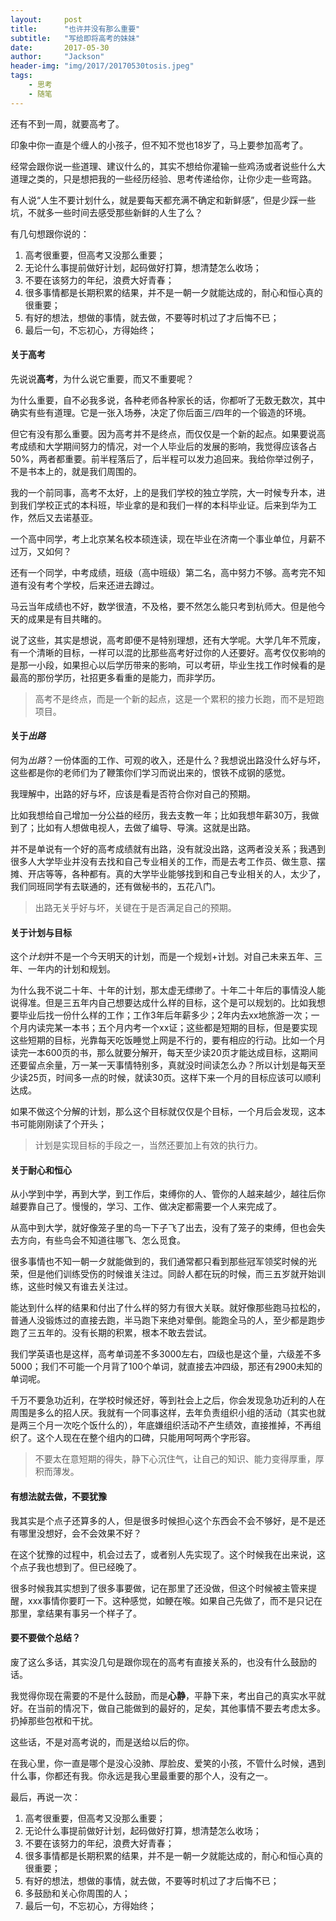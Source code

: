 ```yaml
---
layout:     post
title:      "也许并没有那么重要"
subtitle:   "写给即将高考的妹妹"
date:       2017-05-30
author:     "Jackson"
header-img: "img/2017/20170530tosis.jpeg"
tags:
    - 思考
    - 随笔
---
```


还有不到一周，就要高考了。

印象中你一直是个缠人的小孩子，但不知不觉也18岁了，马上要参加高考了。

经常会跟你说一些道理、建议什么的，其实不想给你灌输一些鸡汤或者说些什么大道理之类的，只是想把我的一些经历经验、思考传递给你，让你少走一些弯路。

有人说“人生不要计划什么，就是要每天都充满不确定和新鲜感”，但是少踩一些坑，不就多一些时间去感受那些新鲜的人生了么？

有几句想跟你说的：

1. 高考很重要，但高考又没那么重要；
2. 无论什么事提前做好计划，起码做好打算，想清楚怎么收场；
3. 不要在该努力的年纪，浪费大好青春；
4. 很多事情都是长期积累的结果，并不是一朝一夕就能达成的，耐心和恒心真的很重要；
5. 有好的想法，想做的事情，就去做，不要等时机过了才后悔不已；
6. 最后一句，不忘初心，方得始终；

#### 关于高考

先说说**高考**，为什么说它重要，而又不重要呢？

为什么重要，自不必我多说，各种老师各种家长的话，你都听了无数无数次，其中确实有些有道理。它是一张入场券，决定了你后面三/四年的一个锻造的环境。

但它有没有那么重要。因为高考并不是终点，而仅仅是一个新的起点。如果要说高考成绩和大学期间努力的情况，对一个人毕业后的发展的影响，我觉得应该各占50%，两者都重要。前半程落后了，后半程可以发力追回来。我给你举过例子，不是书本上的，就是我们周围的。

我的一个前同事，高考不太好，上的是我们学校的独立学院，大一时候专升本，进到我们学校正式的本科班，毕业拿的是和我们一样的本科毕业证。后来到华为工作，然后又去诺基亚。

一个高中同学，考上北京某名校本硕连读，现在毕业在济南一个事业单位，月薪不过万，又如何？

还有一个同学，中考成绩，班级（高中班级）第二名，高中努力不够。高考完不知道有没有考个学校，后来还进去蹲过。

马云当年成绩也不好，数学很渣，不及格，要不然怎么能只考到杭师大。但是他今天的成果是有目共睹的。

说了这些，其实是想说，高考即便不是特别理想，还有大学呢。大学几年不荒废，有一个清晰的目标，一样可以混的比那些高考好过你的人还要好。高考仅仅影响的是那一小段，如果担心以后学历带来的影响，可以考研，毕业生找工作时候看的是最高的那份学历，社招更多看重的是能力，而非学历。

> 高考不是终点，而是一个新的起点，这是一个累积的接力长跑，而不是短跑项目。

#### 关于*出路*

何为*出路*？一份体面的工作、可观的收入，还是什么？我想说出路没什么好与坏，这些都是你的老师们为了鞭策你们学习而说出来的，恨铁不成钢的感觉。

我理解中，出路的好与坏，应该是看是否符合你对自己的预期。

比如我想给自己增加一分公益的经历，我去支教一年；比如我想年薪30万，我做到了；比如有人想做电视人，去做了编导、导演。这就是出路。

并不是单说有一个好的高考成绩就有出路，没有就没出路，这两者没关系；我遇到很多人大学毕业并没有去找和自己专业相关的工作，而是去考工作员、做生意、摆摊、开店等等，各种都有。真的大学毕业能够找到和自己专业相关的人，太少了，我们同班同学有去联通的，还有做秘书的，五花八门。

> 出路无关乎好与坏，关键在于是否满足自己的预期。

#### 关于计划与目标

这个*计划*并不是一个今天明天的计划，而是一个规划+计划。对自己未来五年、三年、一年内的计划和规划。

为什么我不说二十年、十年的计划，那太虚无缥缈了。十年二十年后的事情没人能说得准。但是三五年内自己想要达成什么样的目标，这个是可以规划的。比如我想要毕业后找一份什么样的工作；工作3年后年薪多少；2年内去xx地旅游一次；一个月内读完某一本书；五个月内考一个xx证；这些都是短期的目标，但是要实现这些短期的目标，光靠每天吃饭睡觉上网是不行的，要有相应的行动。比如一个月读完一本600页的书，那么就要分解开，每天至少读20页才能达成目标，这期间还要留点余量，万一某一天事情特别多，真就没时间读怎么办？所以计划是每天至少读25页，时间多一点的时候，就读30页。这样下来一个月的目标应该可以顺利达成。

如果不做这个分解的计划，那么这个目标就仅仅是个目标，一个月后会发现，这本书可能刚刚读了个开头；

> 计划是实现目标的手段之一，当然还要加上有效的执行力。

#### 关于耐心和恒心

从小学到中学，再到大学，到工作后，束缚你的人、管你的人越来越少，越往后你越要靠自己了。慢慢的，学习、工作、做决定都需要一个人来完成了。

从高中到大学，就好像笼子里的鸟一下子飞了出去，没有了笼子的束缚，但也会失去方向，有些鸟会不知道往哪飞、怎么觅食。

很多事情也不知一朝一夕就能做到的，我们通常都只看到那些冠军领奖时候的光荣，但是他们训练受伤的时候谁关注过。同龄人都在玩的时候，而三五岁就开始训练，这些时候又有谁去关注过。

能达到什么样的结果和付出了什么样的努力有很大关联。就好像那些跑马拉松的，普通人没锻炼过的直接去跑，半马跑下来绝对晕倒。能跑全马的人，至少都是跑步跑了三五年的。没有长期的积累，根本不敢去尝试。

我们学英语也是这样，高考单词差不多3000左右，四级也是这个量，六级差不多5000；我们不可能一个月背了100个单词，就直接去冲四级，那还有2900未知的单词呢。

千万不要急功近利，在学校时候还好，等到社会上之后，你会发现急功近利的人在周围是多么的招人厌。我就有一个同事这样，去年负责组织小组的活动（其实也就是两三个月一次吃个饭什么的），年底嫌组织活动不产生绩效，直接推掉，不再组织了。这个人现在在整个组内的口碑，只能用呵呵两个字形容。

> 不要太在意短期的得失，静下心沉住气，让自己的知识、能力变得厚重，厚积而薄发。

#### 有想法就去做，不要犹豫

我其实是个点子还算多的人，但是很多时候担心这个东西会不会不够好，是不是还有哪里没想好，会不会效果不好？

在这个犹豫的过程中，机会过去了，或者别人先实现了。这个时候我在出来说，这个点子我也想到了。但已经晚了。

很多时候我其实想到了很多事要做，记在那里了还没做，但这个时候被主管来提醒，xxx事情你要盯一下。这种感觉，如鲠在喉。如果自己先做了，而不是只记在那里，拿结果有事另一个样子了。

#### 要不要做个总结？

废了这么多话，其实没几句是跟你现在的高考有直接关系的，也没有什么鼓励的话。

我觉得你现在需要的不是什么鼓励，而是**心静**，平静下来，考出自己的真实水平就好。在当前的情况下，做自己能做到的最好的，足矣，其他事情不要去考虑太多。扔掉那些包袱和干扰。

这些话，不是对高考说的，而是送给以后的你。

在我心里，你一直是哪个是没心没肺、厚脸皮、爱笑的小孩，不管什么时候，遇到什么事，你都还有我。你永远是我心里最重要的那个人，没有之一。

最后，再说一次：

1. 高考很重要，但高考又没那么重要；
2. 无论什么事提前做好计划，起码做好打算，想清楚怎么收场；
3. 不要在该努力的年纪，浪费大好青春；
4. 很多事情都是长期积累的结果，并不是一朝一夕就能达成的，耐心和恒心真的很重要；
5. 有好的想法，想做的事情，就去做，不要等时机过了才后悔不已；
6. 多鼓励和关心你周围的人；
7. 最后一句，不忘初心，方得始终；